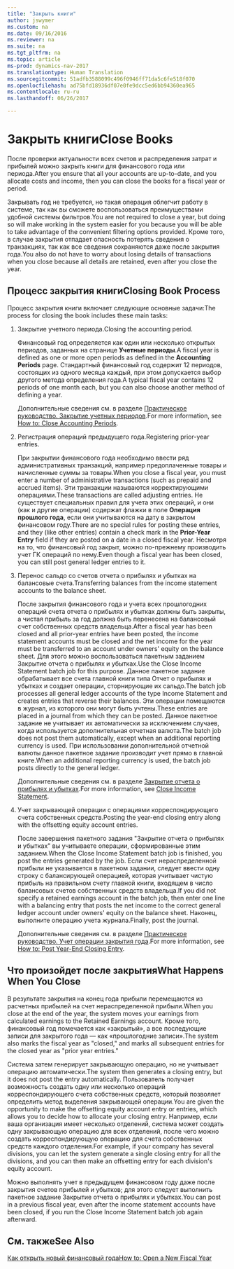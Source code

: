 ```yaml
---
title: "Закрыть книги"
author: jswymer
ms.custom: na
ms.date: 09/16/2016
ms.reviewer: na
ms.suite: na
ms.tgt_pltfrm: na
ms.topic: article
ms-prod: dynamics-nav-2017
ms.translationtype: Human Translation
ms.sourcegitcommit: 51adfb3588099c496f0946ff71da5c6fe518f070
ms.openlocfilehash: ad75bfd18936df07e0fe9dcc5ed6bb94360ea965
ms.contentlocale: ru-ru
ms.lasthandoff: 06/26/2017

---
```

# <a name="close-books"></a><span data-ttu-id="3f24a-102">Закрыть книги</span><span class="sxs-lookup"><span data-stu-id="3f24a-102">Close Books</span></span>
<span data-ttu-id="3f24a-103">После проверки актуальности всех счетов и распределения затрат и прибылей можно закрыть книги для финансового года или периода.</span><span class="sxs-lookup"><span data-stu-id="3f24a-103">After you ensure that all your accounts are up-to-date, and you allocate costs and income, then you can close the books for a fiscal year or period.</span></span>

<span data-ttu-id="3f24a-104">Закрывать год не требуется, но такая операция облегчит работу в системе, так как вы сможете воспользоваться преимуществами удобной системы фильтров.</span><span class="sxs-lookup"><span data-stu-id="3f24a-104">You are not required to close a year, but doing so will make working in the system easier for you because you will be able to take advantage of the convenient filtering options provided.</span></span> <span data-ttu-id="3f24a-105">Кроме того, в случае закрытия отпадает опасность потерять сведения о транзакциях, так как все сведения сохраняются даже после закрытия года.</span><span class="sxs-lookup"><span data-stu-id="3f24a-105">You also do not have to worry about losing details of transactions when you close because all details are retained, even after you close the year.</span></span>

## <a name="closing-book-process"></a><span data-ttu-id="3f24a-106">Процесс закрытия книги</span><span class="sxs-lookup"><span data-stu-id="3f24a-106">Closing Book Process</span></span>
<span data-ttu-id="3f24a-107">Процесс закрытия книги включает следующие основные задачи:</span><span class="sxs-lookup"><span data-stu-id="3f24a-107">The process for closing the book includes these main tasks:</span></span>

1. <span data-ttu-id="3f24a-108">Закрытие учетного периода.</span><span class="sxs-lookup"><span data-stu-id="3f24a-108">Closing the accounting period.</span></span>

    <span data-ttu-id="3f24a-109">Финансовый год определяется как один или несколько открытых периодов, заданных на странице **Учетные периоды**.</span><span class="sxs-lookup"><span data-stu-id="3f24a-109">A fiscal year is defined as one or more open periods as defined in the **Accounting Periods** page.</span></span> <span data-ttu-id="3f24a-110">Стандартный финансовый год содержит 12 периодов, состоящих из одного месяца каждый, при этом допускается выбор другого метода определения года.</span><span class="sxs-lookup"><span data-stu-id="3f24a-110">A typical fiscal year contains 12 periods of one month each, but you can also choose another method of defining a year.</span></span>

    <span data-ttu-id="3f24a-111">Дополнительные сведения см. в разделе [Практическое руководство. Закрытие учетных периодов](year-close-account-periods.md).</span><span class="sxs-lookup"><span data-stu-id="3f24a-111">For more information, see [How to: Close Accounting Periods](year-close-account-periods.md).</span></span>

2. <span data-ttu-id="3f24a-112">Регистрация операций предыдущего года.</span><span class="sxs-lookup"><span data-stu-id="3f24a-112">Registering prior-year entries.</span></span>

    <span data-ttu-id="3f24a-113">При закрытии финансового года необходимо ввести ряд административных транзакций, например предоплаченные товары и начисленные суммы за товары.</span><span class="sxs-lookup"><span data-stu-id="3f24a-113">When you close a fiscal year, you must enter a number of administrative transactions (such as prepaid and accrued items).</span></span> <span data-ttu-id="3f24a-114">Эти транзакции называются корректирующими операциями.</span><span class="sxs-lookup"><span data-stu-id="3f24a-114">These transactions are called adjusting entries.</span></span> <span data-ttu-id="3f24a-115">Не существует специальных правил для учета этих операций, и они (как и другие операции) содержат флажки в поле **Операция прошлого года**, если они учитываются на дату в закрытом финансовом году.</span><span class="sxs-lookup"><span data-stu-id="3f24a-115">There are no special rules for posting these entries, and they (like other entries) contain a check mark in the **Prior-Year Entry** field if they are posted on a date in a closed fiscal year.</span></span> <span data-ttu-id="3f24a-116">Несмотря на то, что финансовый год закрыт, можно по-прежнему производить учет ГК операций по нему.</span><span class="sxs-lookup"><span data-stu-id="3f24a-116">Even though a fiscal year has been closed, you can still post general ledger entries to it.</span></span>

3. <span data-ttu-id="3f24a-117">Перенос сальдо со счетов отчета о прибылях и убытках на балансовые счета.</span><span class="sxs-lookup"><span data-stu-id="3f24a-117">Transferring balances from the income statement accounts to the balance sheet.</span></span>

    <span data-ttu-id="3f24a-118">После закрытия финансового года и учета всех прошлогодних операций счета отчета о прибылях и убытках должны быть закрыты, а чистая прибыль за год должна быть перенесена на балансовый счет собственных средств владельца.</span><span class="sxs-lookup"><span data-stu-id="3f24a-118">After a fiscal year has been closed and all prior-year entries have been posted, the income statement accounts must be closed and the net income for the year must be transferred to an account under owners' equity on the balance sheet.</span></span> <span data-ttu-id="3f24a-119">Для этого можно воспользоваться пакетным заданием Закрытие отчета о прибылях и убытках.</span><span class="sxs-lookup"><span data-stu-id="3f24a-119">Use the Close Income Statement batch job for this purpose.</span></span> <span data-ttu-id="3f24a-120">Данное пакетное задание обрабатывает все счета главной книги типа Отчет о прибылях и убытках и создает операции, сторнирующие их сальдо.</span><span class="sxs-lookup"><span data-stu-id="3f24a-120">The batch job processes all general ledger accounts of the type Income Statement and creates entries that reverse their balances.</span></span> <span data-ttu-id="3f24a-121">Эти операции помещаются в журнал, из которого они могут быть учтены.</span><span class="sxs-lookup"><span data-stu-id="3f24a-121">These entries are placed in a journal from which they can be posted.</span></span> <span data-ttu-id="3f24a-122">Данное пакетное задание не учитывает их автоматически за исключением случаев, когда используется дополнительная отчетная валюта.</span><span class="sxs-lookup"><span data-stu-id="3f24a-122">The batch job does not post them automatically, except when an additional reporting currency is used.</span></span> <span data-ttu-id="3f24a-123">При использовании дополнительной отчетной валюты данное пакетное задание производит учет прямо в главной книге.</span><span class="sxs-lookup"><span data-stu-id="3f24a-123">When an additional reporting currency is used, the batch job posts directly to the general ledger.</span></span>

    <span data-ttu-id="3f24a-124">Дополнительные сведения см. в разделе [Закрытие отчета о прибылях и убытках](year-close-income-statement.md).</span><span class="sxs-lookup"><span data-stu-id="3f24a-124">For more information, see [Close Income Statement](year-close-income-statement.md).</span></span>
4. <span data-ttu-id="3f24a-125">Учет закрывающей операции с операциями корреспондирующего счета собственных средств.</span><span class="sxs-lookup"><span data-stu-id="3f24a-125">Posting the year-end closing entry along with the offsetting equity account entries.</span></span>

    <span data-ttu-id="3f24a-126">После завершения пакетного задания "Закрытие отчета о прибылях и убытках" вы учитываете операции, сформированные этим заданием.</span><span class="sxs-lookup"><span data-stu-id="3f24a-126">When the Close Income Statement batch job is finished, you post the entries generated by the job.</span></span> <span data-ttu-id="3f24a-127">Если счет нераспределенной прибыли не указывается в пакетном задании, следует ввести одну строку с балансирующей операцией, которая учитывает чистую прибыль на правильном счету главной книги, входящем в число балансовых счетов собственных средств владельца.</span><span class="sxs-lookup"><span data-stu-id="3f24a-127">If you did not specify a retained earnings account in the batch job, then enter one line with a balancing entry that posts the net income to the correct general ledger account under owners' equity on the balance sheet.</span></span> <span data-ttu-id="3f24a-128">Наконец, выполните операцию учета журнала.</span><span class="sxs-lookup"><span data-stu-id="3f24a-128">Finally, post the journal.</span></span>

    <span data-ttu-id="3f24a-129">Дополнительные сведения см. в разделе [Практическое руководство. Учет операции закрытия года](year-how-post-year-end-close-entry.md).</span><span class="sxs-lookup"><span data-stu-id="3f24a-129">For more information, see [How to: Post Year-End Closing Entry](year-how-post-year-end-close-entry.md).</span></span>

## <a name="what-happens-when-you-close"></a><span data-ttu-id="3f24a-130">Что произойдет после закрытия</span><span class="sxs-lookup"><span data-stu-id="3f24a-130">What Happens When You Close</span></span>
<span data-ttu-id="3f24a-131">В результате закрытия на конец года прибыли перемещаются из расчетных прибылей на счет нераспределенной прибыли.</span><span class="sxs-lookup"><span data-stu-id="3f24a-131">When you close at the end of the year, the system moves your earnings from calculated earnings to the Retained Earnings account.</span></span> <span data-ttu-id="3f24a-132">Кроме того, финансовый год помечается как «закрытый», а все последующие записи для закрытого года — как «прошлогодние записи».</span><span class="sxs-lookup"><span data-stu-id="3f24a-132">The system also marks the fiscal year as "closed," and marks all subsequent entries for the closed year as "prior year entries."</span></span>

<span data-ttu-id="3f24a-133">Система затем генерирует закрывающую операцию, но не учитывает операцию автоматически.</span><span class="sxs-lookup"><span data-stu-id="3f24a-133">The system then generates a closing entry, but it does not post the entry automatically.</span></span> <span data-ttu-id="3f24a-134">Пользователь получает возможность создать одну или несколько операций корреспондирующего счета собственных средств, который позволяет определить метод выделения закрывающей операции.</span><span class="sxs-lookup"><span data-stu-id="3f24a-134">You are given the opportunity to make the offsetting equity account entry or entries, which allows you to decide how to allocate your closing entry.</span></span> <span data-ttu-id="3f24a-135">Например, если ваша организация имеет несколько отделений, система может создать одну закрывающую операцию для всех отделений, после чего можно создать корреспондирующую операцию для счета собственных средств каждого отделения.</span><span class="sxs-lookup"><span data-stu-id="3f24a-135">For example, if your company has several divisions, you can let the system generate a single closing entry for all the divisions, and you can then make an offsetting entry for each division's equity account.</span></span>

<span data-ttu-id="3f24a-136">Можно выполнять учет в предыдущем финансовом году даже после закрытия счетов прибылей и убытков; для этого следует выполнить пакетное задание Закрытие отчета о прибылях и убытках.</span><span class="sxs-lookup"><span data-stu-id="3f24a-136">You can post in a previous fiscal year, even after the income statement accounts have been closed, if you run the Close Income Statement batch job again afterward.</span></span>

## <a name="see-also"></a><span data-ttu-id="3f24a-137">См. также</span><span class="sxs-lookup"><span data-stu-id="3f24a-137">See Also</span></span>
[<span data-ttu-id="3f24a-138">Как открыть новый финансовый года</span><span class="sxs-lookup"><span data-stu-id="3f24a-138">How to: Open a New Fiscal Year</span></span>](finance-setup-how-open-new-fiscal-year.md)

